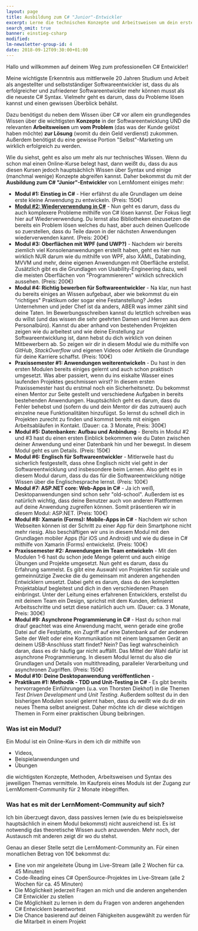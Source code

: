 ```yaml
---
layout: page
title: Ausbildung zum C# "Junior"-Entwickler
excerpt: Lerne die technischen Konzepte und Arbeitsweisen um dein erstes Geld mit der Entwicklung von Web-, Mobile- und Desktopanwendungen in C# zu verdienen.
search_omit: true
banner: einstieg-csharp
modified:
lm-newsletter-group-id: 4
date: 2018-09-12T09:30:00+01:00
---
```


Hallo und willkommen auf deinem Weg zum professionellen C# Entwickler!

Meine wichtigste Erkenntnis aus mittlerweile 20 Jahren Studium und Arbeit als angestellter und selbstständiger Softwareentwickler ist, dass du als erfolgreicher und zufriedener Softwareentwickler mehr können musst als die neueste C# Syntax. Vielmehr geht es darum, dass du Probleme lösen kannst und einen gewissen Überblick behälst.

Dazu benötigst du neben dem Wissen über C# vor allem ein grundlegendes Wissen über die wichtigsten **Konzepte** in der Softwareentwicklung UND die relevanten **Arbeitsweisen** um **vom Problem** (das was der Kunde gelöst haben möchte) **zur Lösung** (womit du dein Geld verdienst) zukommen. Außerdem benötigst du eine gewisse Portion "Selbst"-Marketing um wirklich erfolgreich zu werden.

Wie du siehst, geht es also um mehr als nur technisches Wissen. Wenn du schon mal einen Online-Kurse belegt hast, dann weißt du, dass du aus diesen Kursen jedoch hauptsächlich Wissen über Syntax und einige (manchmal wenige) Konzepte abgreifen kannst. Daher bekommst du mit der **Ausbildung zum C# "Junior"-Entwickler** von LernMoment einiges mehr:

 - **Modul #1: Einstieg in C#** - Hier erfährst du alle Grundlagen um deine erste kleine Anwendung zu entwickeln. (Preis: 150€)
 - [**Modul #2: Wiederverwendung in C#**](/kurse/modul-2-wiederverwendung/) - Nun geht es darum, dass du auch komplexere Probleme mithilfe von C# lösen kannst. Der Fokus liegt hier auf Wiederverwendung. Du lernst also Bibliotheken einzusetzen die bereits ein Problem lösen welches du hast, aber auch deinen Quellcode so zuerstellen, dass du Teile davon in der nächsten Anwendungen wiederverwenden kannt. (Preis: 200€)
 - **Modul #3: Oberflächen mit WPF (und UWP?)** - Nachdem wir bereits ziemlich viel Konsolenanwendungen erstellt haben, geht es hier nun wirklich NUR darum wie du mithilfe von WPF, also XAML, Databinding, MVVM und mehr, deine eigenen Anwendungen mit Oberfläche erstellst. Zusätzlich gibt es die Grundlagen von Usability-Engineering dazu, weil die meisten Oberflächen von "Programmiereren" wirklich schrecklich aussehen. (Preis: 200€)
 - **Modul #4: Richtig bewerben für Softwareentwickler** - Na klar, nun hast du bereits einiges an Wissen aufgebaut, aber wie bekommst du ein "richtiges" Praktikum oder sogar eine Festanstellung? Jedes Unternehmen und jeder Chef ist da anders, ABER was immer zählt sind deine Taten. Im Bewerbungsschreiben kannst du letztlich schreiben was du willst (und das wissen die sehr geehrten Damen und Herren aus dem Personalbüro). Kannst du aber anhand von bestehenden Projekten zeigen wie du arbeitest und wie deine Einstellung zur Softwareentwicklung ist, dann hebst du dich wirklich von deinen Mitbewerbern ab. So zeigen wir dir in diesem Modul wie du mithilfe von *GitHub*, *StackOverflow* und eigenen Videos oder Artikeln die Grundlage für deine Karriere schaffst. (Preis: 100€)
 - **Praxissemester #1: Anwendungen weiterentwickeln** - Du hast in den ersten Modulen bereits einiges gelernt und auch schon praktisch umgesetzt. Was aber passiert, wenn du ins eiskalte Wasser eines laufenden Projektes geschmissen wirst? In diesem ersten Praxissemester hast du erstmal noch ein Sicherheitsnetz. Du bekommst einen Mentor zur Seite gestellt und verschiedene Aufgaben in bereits bestehenden Anwendungen. Hauptsächlich geht es darum, dass du Fehler behebst und (sofern du und dein Mentor dir das zutrauen) auch einzelne neue Funktionalitäten hinzufügst. So lernst du schnell dich in Projekten zurecht zu finden und kommst bereits mit einigen Arbeitsabläufen in Kontakt. (Dauer: ca. 3 Monate, Preis: 300€)
 - **Modul #5: Datenbanken: Aufbau und Anbindung** - Bereits in Modul #2 und #3 hast du einen ersten Einblick bekommen wie du Daten zwischen deiner Anwendung und einer Datenbank hin und her bewegst. In diesem Modul geht es um Details. (Preis: 150€)
 - **Modul #6: Englisch für Softwareentwickler** - Mitlerweile hast du sicherlich festgestellt, dass ohne Englisch nicht viel geht in der Softwareentwicklung und insbesondere beim Lernen. Also geht es in diesem Modul darum, dass du das für die Softwareentwicklung nötige Wissen über die Englischesprache lernst. (Preis: 100€)
 - **Modul #7: ASP.NET core: Web-Apps in C#** - Ja ich weiß, Desktopanwendungen sind schon sehr "old-school". Außerdem ist es natürlich wichtig, dass deine Benutzer auch von anderen Plattformen auf deine Anwendung zugreifen können. Somit präsentieren wir in diesem Modul: ASP.NET. (Preis: 100€)
 - **Modul #8: Xamarin (Forms): Mobile-Apps in C#** -  Nachdem wir schon Webseiten können ist der Schritt zu einer App für dein Smartphone nicht mehr riesig. Also beschäftigen wir uns in diesem Modul mit den Grundlagen mobiler Apps (für iOS und Android) und wie du diese in C# mithilfe von Xamarin (Forms) entwickelst. (Preis: 100€)
 - **Praxissemester #2: Anwendungen im Team entwickeln** - Mit den Modulen 1-6 hast du schon jede Menge gelernt und auch einige Übungen und Projekte umgesetzt. Nun geht es darum, dass du Erfahrung sammelst. Es gibt eine Auswahl von Projekten für soziale und gemeinnützige Zwecke die du gemeinsam mit anderen angehenden Entwicklern umsetzt. Dabei geht es darum, dass du den kompletten Projektablauf begleitest und dich in den verschiedenen Phasen einbringst. Unter der Leitung eines erfahrenen Entwicklers, erstellst du mit deinem Team ein Design, sprichst mit dem Kunden, definierst Arbeitsschritte und setzt diese natürlich auch um. (Dauer: ca. 3 Monate, Preis: 300€)
 - **Modul #9: Asynchrone Programmierung in C#** - Hast du schon mal drauf geachtet was eine Anwendung macht, wenn gerade eine große Datei auf die Festplatte, ein Zugriff auf eine Datenbank auf der anderen Seite der Welt oder eine Kommunikation mit einem langsamen Gerät an deinem USB-Anschluss statt findet? Nein? Das liegt wahrscheinlich daran, dass es dir häufig gar nicht auffällt. Das Mittel der Wahl dafür ist asynchrone Programmierung. In diesem Modul lernst du also die Grundlagen und Details von multithreading, paralleler Verarbeitung und asynchronen Zugriffen. (Preis: 150€)
 - **Modul #10: Deine Desktopanwendung veröffentlichen** - 
 - **Praktikum #1: Methodik - TDD und Unit-Testing in C#** - Es gibt bereits hervorragende Einführungen (u.a. von Thorsten Diekhof) in die Themen *Test Driven Development* und *Unit Testing*. Außerdem solltest du in den bisherigen Modulen soviel gelernt haben, dass du weißt wie du dir ein neues Thema selbst aneignest. Daher möchte ich dir diese wichtigen Themen in Form einer praktischen Übung beibringen. 

### Was ist ein Modul?

Ein Modul ist ein Online-Kurs in dem ich dir mithilfe von
 - Videos,
 - Beispielanwendungen und
 - Übungen

die wichtigsten Konzepte, Methoden, Arbeitsweisen und Syntax des jeweiligen Themas vermittele. Im Kaufpreis eines Moduls ist der Zugang zur LernMoment-Community für 2 Monate inbegriffen.

### Was hat es mit der LernMoment-Community auf sich?

Ich bin überzuegt davon, dass passives lernen (wie du es beispielsweise hauptsächlich in einem Modul bekommst) nicht ausreichend ist. Es ist notwendig das theoretische Wissen auch anzuwenden. Mehr noch, der Austausch mit anderen zeigt dir wo du stehst.

Genau an dieser Stelle setzt die LernMoment-Community an. Für einen monatlichen Betrag von 10€ bekommst du:
 - Eine von mir angeleitete Übung im Live-Stream (alle 2 Wochen für ca. 45 Minuten)
 - Code-Reading eines C# OpenSource-Projektes im Live-Stream (alle 2 Wochen für ca. 45 Minuten)
 - Die Möglichkeit jederzeit Fragen an mich und die anderen angehenden C# Entwickler zu stellen
 - Die Möglichkeit zu lernen in dem du Fragen von anderen angehenden C# Entwicklern beantwortest
 - Die Chance basierend auf deinen Fähigkeiten ausgewählt zu werden für die Mitarbeit in einem Projekt
